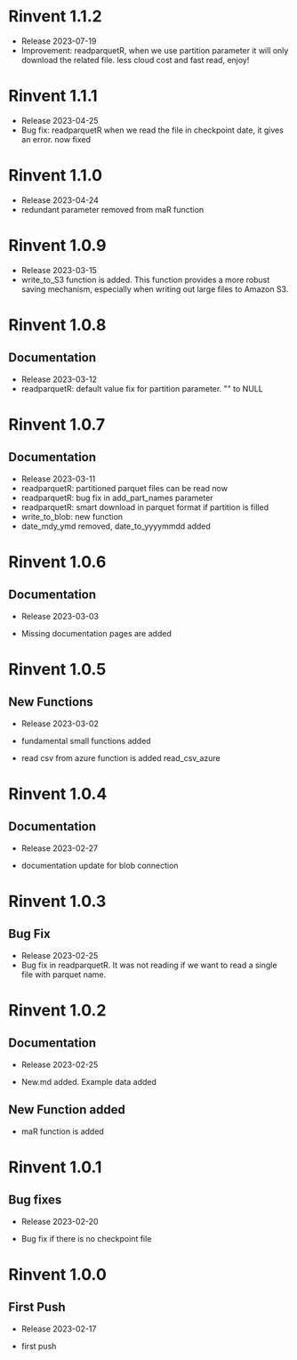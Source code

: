 # Rinvent 1.1.2
- Release 2023-07-19
- Improvement: readparquetR, when we use partition parameter it will only download the related file. less cloud cost and fast read, enjoy! 

# Rinvent 1.1.1
- Release 2023-04-25
- Bug fix: readparquetR when we read the file in checkpoint date, it gives an error. now fixed 

# Rinvent 1.1.0
- Release 2023-04-24
- redundant parameter removed from maR function

# Rinvent 1.0.9
- Release 2023-03-15
- write_to_S3 function is added. This function provides a more robust saving mechanism, especially when writing out large files to Amazon S3.

# Rinvent 1.0.8

## Documentation

* Release 2023-03-12
* readparquetR: default value fix for partition parameter. "" to NULL


# Rinvent 1.0.7

## Documentation

* Release 2023-03-11
* readparquetR: partitioned parquet files can be read now
* readparquetR: bug fix in add_part_names parameter
* readparquetR: smart download in parquet format if partition is filled
* write_to_blob: new function
* date_mdy_ymd removed, date_to_yyyymmdd added

# Rinvent 1.0.6

## Documentation

* Release 2023-03-03

* Missing documentation pages are added

# Rinvent 1.0.5

## New Functions

* Release 2023-03-02

* fundamental small functions added

* read csv from azure function is added read_csv_azure

# Rinvent 1.0.4

## Documentation

* Release 2023-02-27

* documentation update for blob connection

# Rinvent 1.0.3

## Bug Fix

- Release 2023-02-25
- Bug fix in readparquetR. It was not reading if we want to read a single file with parquet name.


# Rinvent 1.0.2

## Documentation

* Release 2023-02-25

* New.md added. Example data added

## New Function added

* maR function is added


# Rinvent 1.0.1

## Bug fixes

* Release 2023-02-20

* Bug fix if there is no checkpoint file


# Rinvent 1.0.0

## First Push

* Release 2023-02-17

* first push
